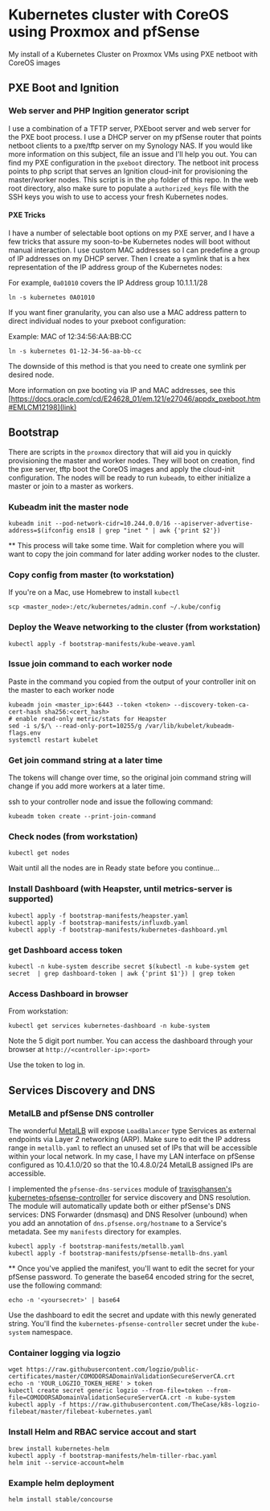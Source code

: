 # Kubernetes cluster with CoreOS using Proxmox and pfSense

My install of a Kubernetes Cluster on Proxmox VMs using PXE netboot with CoreOS images

## PXE Boot and Ignition
### Web server and PHP Ingition generator script
I use a combination of a TFTP server, PXEboot server and web server for the PXE boot process.  I use a DHCP server on my pfSense router that points netboot clients to a pxe/tftp server on my Synology NAS.  If you would like more information on this subject, file an issue and I'll help you out.  You can find my PXE configuration in the `pxeboot` directory.  The netboot init process points to php script that serves an Ignition cloud-init for provisioning the master/worker nodes.  This script is in the `php` folder of this repo.  In the web root directory, also make sure to populate a `authorized_keys` file with the SSH keys you wish to use to access your fresh Kubernetes nodes.

#### PXE Tricks
I have a number of selectable boot options on my PXE server, and I have a few tricks that assure my soon-to-be Kubernetes nodes will boot without manual interaction.  I use custom MAC addresses so I can predefine a group of IP addresses on my DHCP server.  Then I create a symlink that is a hex representation of the IP address group of the Kubernetes nodes:

For example, `0a01010` covers the IP Address group 10.1.1.1/28
```
ln -s kubernetes 0A01010
```

If you want finer granularity, you can also use a MAC address pattern to direct individual nodes to your pxeboot configuration:

Example: MAC of 12:34:56:AA:BB:CC
```
ln -s kubernetes 01-12-34-56-aa-bb-cc
```
The downside of this method is that you need to create one symlink per desired node.

More information on pxe booting via IP and MAC addresses, see this [https://docs.oracle.com/cd/E24628_01/em.121/e27046/appdx_pxeboot.htm#EMLCM12198](link)

## Bootstrap
There are scripts in the `proxmox` directory that will aid you in quickly provisioning the master and worker nodes.  They will boot on creation, find the pxe server, tftp boot the CoreOS images and apply the cloud-init configuration.  The nodes will be ready to run `kubeadm`, to either initialize a master or join to a master as workers.  

### Kubeadm init the master node
```
kubeadm init --pod-network-cidr=10.244.0.0/16 --apiserver-advertise-address=$(ifconfig ens18 | grep "inet " | awk {'print $2'})
```
\*\* This process will take some time.  Wait for completion where you will want to copy the join command for later adding worker nodes to the cluster.

### Copy config from master (to workstation)
If you're on a Mac, use Homebrew to install `kubectl`
```
scp <master_node>:/etc/kubernetes/admin.conf ~/.kube/config
```

### Deploy the Weave networking to the cluster (from workstation)
```
kubectl apply -f bootstrap-manifests/kube-weave.yaml
```

### Issue join command to each worker node
Paste in the command you copied from the output of your controller init on the master to each worker node
```
kubeadm join <master_ip>:6443 --token <token> --discovery-token-ca-cert-hash sha256:<cert_hash>
# enable read-only metric/stats for Heapster
sed -i s/$/\ --read-only-port=10255/g /var/lib/kubelet/kubeadm-flags.env
systemctl restart kubelet
```

### Get join command string at a later time
The tokens will change over time, so the original join command string will change if you add more workers
at a later time.

ssh to your controller node and issue the following command:
```
kubeadm token create --print-join-command
```

### Check nodes (from workstation)
```
kubectl get nodes
```
Wait until all the nodes are in Ready state before you continue...

### Install Dashboard (with Heapster, until metrics-server is supported)
```
kubectl apply -f bootstrap-manifests/heapster.yaml
kubectl apply -f bootstrap-manifests/influxdb.yaml
kubectl apply -f bootstrap-manifests/kubernetes-dashboard.yml
```
### get Dashboard access token
```
kubectl -n kube-system describe secret $(kubectl -n kube-system get secret  | grep dashboard-token | awk {'print $1'}) | grep token
```

### Access Dashboard in browser
From workstation:
```
kubectl get services kubernetes-dashboard -n kube-system
```
Note the 5 digit port number.  You can access the dashboard through your browser at `http://<controller-ip>:<port>`

Use the token to log in.

## Services Discovery and DNS

### MetalLB and pfSense DNS controller

The wonderful [MetalLB](https://metallb.universe.tf) will expose `LoadBalancer` type Services as external endpoints via Layer 2 networking (ARP).  Make sure to edit the IP address range in `metallb.yaml` to reflect an unused set of IPs that will be accessible within your local network.  In my case, I have my LAN interface on pfSense configured as 10.4.1.0/20 so that the 10.4.8.0/24 MetalLB assigned IPs are accessible.  

I implemented the `pfsense-dns-services` module of [travisghansen's](https://github.com/travisghansen) [kubernetes-pfsense-controller](https://github.com/travisghansen/kubernetes-pfsense-controller) for service discovery and DNS resolution.  The module will automatically update both or either pfSense's DNS services: DNS Forwarder (dnsmasq) and DNS Resolver (unbound) when you add an annotation of `dns.pfsense.org/hostname` to a Service's metadata.  See my `manifests` directory for examples.
```
kubectl apply -f bootstrap-manifests/metallb.yaml
kubectl apply -f bootstrap-manifests/pfsense-metallb-dns.yaml
```

** Once you've applied the manifest, you'll want to edit the secret for your pfSense password.  To generate the base64 encoded string for the secret, use the following command:

`echo -n '<yoursecret>' | base64`

Use the dashboard to edit the secret and update with this newly generated string.  You'll find the `kubernetes-pfsense-controller` secret under the `kube-system` namespace.


### Container logging via logzio
```
wget https://raw.githubusercontent.com/logzio/public-certificates/master/COMODORSADomainValidationSecureServerCA.crt
echo -n 'YOUR_LOGZIO_TOKEN_HERE' > token
kubectl create secret generic logzio --from-file=token --from-file=COMODORSADomainValidationSecureServerCA.crt -n kube-system
kubectl apply -f https://raw.githubusercontent.com/TheCase/k8s-logzio-filebeat/master/filebeat-kubernetes.yaml
```

### Install Helm and RBAC service accout and start
```
brew install kubernetes-helm
kubectl apply -f bootstrap-manifests/helm-tiller-rbac.yaml
helm init --service-account=helm
```

### Example helm deployment
```
helm install stable/concourse
```
